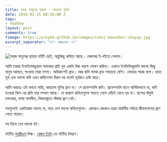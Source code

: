 ```yaml
---
title: সহজ মানুষের ছায়ায় - আহমেদ মুনির
date: 2016-02-15 08:56:00 Z
tags:
- পাঠপ্রতিক্রিয়া
layout: post
comments: true
fimage: https://uroybd.github.io/images/sohoj-manusher-chayay.jpg
excerpt_separator: "<!--more-->"
---
```


![সহজ মানুষের ছায়ায়]({{page.fimage}}) বইটি ছোট, অল্পকিছু কবিতা আছে। বেঙ্গলের ই-বইতে পেলাম।

আমি ঢাকার ইনটেলেকচুয়াল সমাজের প্রতি খুব একটা উচ্চ ধারণা পোষণ করিনা। এখানে ইনডিভিজুয়ালি ভালো কিছু মানুষ আছেন, সংখ্যায় তারা নগণ্য। অধিকাংশই ফ্রড। আর কবি নামক ফ্রড সবচেয়ে বেশি। বোধহয় সহজ বলে। হয়ত মূর্খ এবং ভালো কবি এমন কম্বিনেশন বিরল নয় বলেই মূর্খরাও চেষ্টা করে।
<!--more-->

আমি অন্ততঃ এটা বলতে পারি, আহমেদ মুনির ফ্রড না। সে প্রফেশনালি কবি। প্রফেশনালি মানে আর্থিকভাবে না, কবি হওয়ার স্কিল এর প্রতি তার সম্মান আছে। যে কারনে কবিতাগুলো পড়তে গেলে হোঁচট খেতে হয় না। ছন্দের বাঁধুনি চমৎকার, ভাষা সাবলীল, বিষয়বস্তুতে গাঁজার ঘ্রাণ নেই।

সবগুলোই একইরকম অনন্য না, গড়ে বেশ ভালো কবিতাগুলো। কোথাও কোথাও হয়ত মার্জনীয় পর্যায়ে জীবনানন্দের ঘ্রাণ পেতে পারেন।

সব মিলে বেশ ভালো বই।

বইটির [গুডরীডস্](https://www.goodreads.com/book/show/28680583) লিঙ্ক।
[বেঙ্গল ইবই](http://bengaleboi.com/bn/home/86-shohoj-manusher-sayai.html)-তে বইটির বিবরণ।
